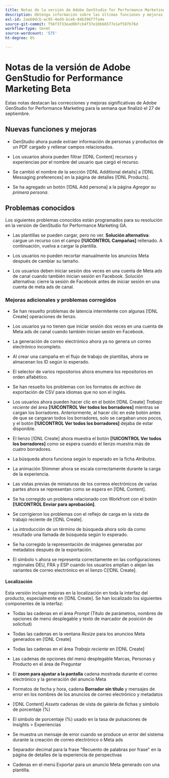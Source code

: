 ```yaml
---
title: Notas de la versión de Adobe GenStudio for Performance Marketing Beta
description: Obtenga información sobre las últimas funciones y mejoras de Adobe GenStudio for Performance Marketing.
exl-id: 2ae60dcb-ac95-4ed4-bceb-84b396f7fa4e
source-git-commit: f56f3733ead0bfcb4f37e10b66577e1ef597b76d
workflow-type: tm+mt
source-wordcount: '575'
ht-degree: 0%

---
```


# Notas de la versión de Adobe GenStudio for Performance Marketing Beta

Estas notas destacan las correcciones y mejoras significativas de Adobe GenStudio for Performance Marketing para la semana que finalizó el 27 de septiembre.

## Nuevas funciones y mejoras

* GenStudio ahora puede extraer información de personas y productos de un PDF cargado y rellenar campos relacionados. <!-- GS-3806 -->

* Los usuarios ahora pueden filtrar [!DNL Content] recursos y experiencias por el nombre del usuario que cargó el recurso. <!-- GS-1808 -->

* Se cambió el nombre de la sección [!DNL Additional details] a [!DNL Messaging preferences] en la página de detalles [!DNL Products]. <!-- GS-5133 5134 -->

* Se ha agregado un botón [!DNL Add persona] a la página _Agregar su primera persona_. <!-- GS-5132 -->

## Problemas conocidos

Los siguientes problemas conocidos están programados para su resolución en la versión de GenStudio for Performance Marketing GA.

* Las plantillas se pueden cargar, pero no ver. **Solución alternativa**: cargue un recurso con el campo **[!UICONTROL Campañas]** rellenado. A continuación, vuelva a cargar la plantilla. <!-- GS-4815 5650-->

* Los usuarios no pueden recortar manualmente los anuncios Meta después de cambiar su tamaño. <!-- GS-5871 -->

* Los usuarios deben iniciar sesión dos veces en una cuenta de Meta ads de canal cuando también inician sesión en Facebook. Solución alternativa: cierre la sesión de Facebook antes de iniciar sesión en una cuenta de meta ads de canal. <!-- GS-3009 -->

### Mejoras adicionales y problemas corregidos

* Se han resuelto problemas de latencia intermitente con algunas [!DNL Create] operaciones de lienzo. <!-- GS-5203 -->

* Los usuarios ya no tienen que iniciar sesión dos veces en una cuenta de Meta ads de canal cuando también inician sesión en Facebook. <!-- GS-4806 -->

* La generación de correo electrónico ahora ya no genera un correo electrónico incompleto. <!-- GS-5209 -->

* Al crear una campaña en el flujo de trabajo de plantillas, ahora se almacenan los ID según lo esperado.  <!-- GS-4923 -->

* El selector de varios repositorios ahora enumera los repositorios en orden alfabético. <!-- GS-5553 -->

* Se han resuelto los problemas con los formatos de archivo de exportación de CSV para idiomas que no son el inglés. <!-- GS-5141 -->

* Los usuarios ahora pueden hacer clic en el botón [!DNL Create] _Trabajo reciente_ del área **[!UICONTROL Ver todos los borradores]** mientras se cargan los borradores. Anteriormente, al hacer clic en este botón antes de que se cargaran todos los borradores, solo se cargaban unos pocos, y el botón **[!UICONTROL Ver todos los borradores]** dejaba de estar disponible. <!-- GS-3938 -->

* El lienzo [!DNL Create] ahora muestra el botón **[!UICONTROL Ver todos los borradores]** como se espera cuando el lienzo muestra más de cuatro borradores. <!-- GS-5588 -->

* La búsqueda ahora funciona según lo esperado en la ficha _Atributos_. <!-- GS-5658 -->

* La animación Shimmer ahora se escala correctamente durante la carga de la experiencia. <!-- GS-5574 -->

* Las vistas previas de miniaturas de los correos electrónicos de varias partes ahora se representan como se espera en [!DNL Content]. <!-- GS-5258 -->

* Se ha corregido un problema relacionado con Workfront con el botón **[!UICONTROL Enviar para aprobación]**. <!-- GS-5847 -->

* Se corrigieron los problemas con el reflejo de carga en la vista de trabajo reciente de [!DNL Create]. <!-- GS-5589 -->

* La introducción de un término de búsqueda ahora solo da como resultado una llamada de búsqueda según lo esperado.  <!-- GS-2999 -->

* Se ha corregido la representación de imágenes generadas por metadatos después de la exportación. <!-- GS-5749 -->

* El símbolo `%` ahora se representa correctamente en las configuraciones regionales DEU, FRA y ESP cuando los usuarios amplían o alejan las variantes de correo electrónico en el lienzo C[!DNL Create]. <!-- GS-5007 -->

#### Localización

Esta versión incluye mejoras en la localización en toda la interfaz del producto, especialmente en [!DNL Create]. Se han localizado los siguientes componentes de la interfaz: <!-- GS-5295 -->

* Todas las cadenas en el área _Prompt_ (Título de parámetros, nombres de opciones de menú desplegable y texto de marcador de posición de solicitud) <!-- GS-5027 -->

* Todas las cadenas en la ventana _Resize_ para los anuncios Meta generados en [!DNL Create] <!-- GS-5035 -->

* Todas las cadenas en el área _Trabajo reciente_ en [!DNL Create] <!-- GS-5037 -->

* Las cadenas de opciones del menú desplegable Marcas, Personas y Producto en el área de Preguntar <!-- GS-5293 -->

* El **zoom para ajustar a la pantalla** cadena mostrada durante el correo electrónico y la generación del anuncio Meta <!-- GS-5063 -->

* Formatos de fecha y hora, cadena **Borrador sin título** y mensajes de error en los nombres de los anuncios de correo electrónico y metadatos <!-- GS-5023 5022 5048-->

* [!DNL Content] _Assets_ cadenas de vista de galería de fichas y símbolo de porcentaje (%) <!-- GS-4983 4984-->

* El símbolo de porcentaje (%) usado en la tasa de pulsaciones de Insights > Experiencias <!-- GS-4279 -->

* Se muestra un mensaje de error cuando se produce un error del sistema durante la creación de correo electrónico o Meta ads<!-- GS-5061 -->

* Separador decimal para la frase &quot;Recuento de palabras por frase&quot; en la página de detalles de la experiencia de perspectivas <!-- GS-4986 -->

* Cadenas en el menú Exportar para un anuncio Meta generado con una plantilla. <!-- GS-5031 -->

